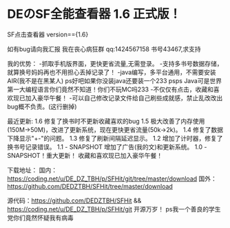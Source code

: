 # DEのSF全能查看器 1.6 正式版！

SF点击查看器 version=={1.6}

如有bug请向我汇报
我在丧心病狂群 qq:1424567158
书号43467,求支持

我的优势：
-抓取手机版界面，更快更省流量,无需登录。
-支持多书号数据存储，就算换号妈妈再也不用担心丢掉记录了！
-java编写，多平台通用，不需要安装AIR(我不是在黑某人) 
ps好吧如果你没装java还要装一个233
psps Java可是世界第一大编程语言你们竟然不知道！你们不玩MC吗233
-不仅仅有点击，收藏和喜欢现已加入豪华午餐！
-可以自己修改记录文件给自己刷些成就感，禁止乱改改出bug概不负责。(这行删掉)

最近更新:
1.6
修复了换书时不更新收藏喜欢的bug
1.5
极大改善了内存使用(150M->50M)，改进了更新系统，现在更快更省流量(50k->2k)。
1.4
修复了数据下降显示"+-"的问题。
1.3
修复了刷新间隔延迟显示。
1.2
增加了计时器，修复了换书号记录错误。
1.1 - SNAPSHOT
增加了广告(我的文)和更新系统。
1.0 - SNAPSHOT！重大更新！
收藏和喜欢现已加入豪华午餐！

下载地址：
国内：https://coding.net/u/DE_DZ_TBH/p/SFHit/git/tree/master/download
国外：https://github.com/DEDZTBH/SFHit/tree/master/download

源代码：https://github.com/DEDZTBH/SFHit && https://coding.net/u/DE_DZ_TBH/p/SFHit/git
开源万岁！
ps我一个善良的学生党你们竟然怀疑我有病毒